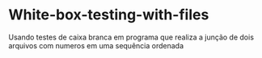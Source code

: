 # White-box-testing-with-files

Usando testes de caixa branca em programa que realiza a junção de dois arquivos com numeros em uma sequência ordenada